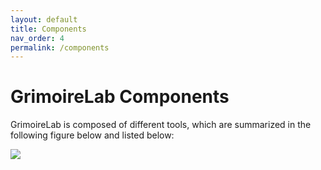 ```yaml
---
layout: default
title: Components
nav_order: 4
permalink: /components
---
```


# GrimoireLab Components

GrimoireLab is composed of different tools, which are summarized in the following figure below and listed below:

![](../../assets/grimoirelab-all-details.png)

